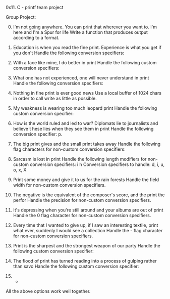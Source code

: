 0x11. C - printf team project

Group Project:

0. I'm not going anywhere. You can print that wherever you want to. I'm here and I'm
 a Spur for life
Write a function that produces output according to a format.

1. Education is when you read the fine print. Experience is what you get if you don't
Handle the following conversion specifiers:

2. With a face like mine, I do better in print
Handle the following custom conversion specifiers:

3. What one has not experienced, one will never understand in print
Handle the following conversion specifiers:

4. Nothing in fine print is ever good news
Use a local buffer of 1024 chars in order to call write as little as
possible.

5. My weakness is wearing too much leopard print
Handle the following custom conversion specifier:

6. How is the world ruled and led to war? Diplomats lie to journalists
and believe t
hese lies when they see them in print
Handle the following conversion specifier: p.

7. The big print gives and the small print takes away
Handle the following flag characters for non-custom conversion
specifiers:

8. Sarcasm is lost in print
Handle the following length modifiers for non-custom conversion
specifiers:
i
h
Conversion specifiers to handle: d, i, u, o, x, X

9. Print some money and give it to us for the rain forests
Handle the field width for non-custom conversion specifiers.

10. The negative is the equivalent of the composer's score, and the
print the perfor
Handle the precision for non-custom conversion specifiers.

11. It's depressing when you're still around and your albums are out of
print
Handle the 0 flag character for non-custom conversion specifiers.

12. Every time that I wanted to give up, if I saw an interesting
textile, print what
ever, suddenly I would see a collection
Handle the - flag character for non-custom conversion specifiers.

13. Print is the sharpest and the strongest weapon of our party
Handle the following custom conversion specifier:

14. The flood of print has turned reading into a process of gulping
rather than savo
Handle the following custom conversion specifier:

15. *
All the above options work well together.
